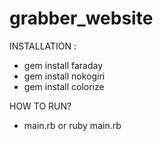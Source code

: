 # grabber_website


INSTALLATION :
- gem install faraday
- gem install nokogiri
- gem install colorize


HOW TO RUN?
- main.rb or ruby main.rb
